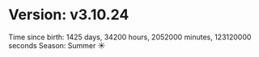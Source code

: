 # Version: v3.10.24
Time since birth: 1425 days, 34200 hours, 2052000 minutes, 123120000 seconds
Season: Summer ☀️
